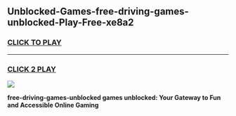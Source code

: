 
## Unblocked-Games-free-driving-games-unblocked-Play-Free-xe8a2
<h3>
<a href="https://premium76.site?title=free-driving-games-unblocked&ref=15A">CLICK TO PLAY</a></h3>
<hr>

<h3>
<a href="https://premium76.site?title=free-driving-games-unblocked&ref=15A">CLICK 2 PLAY</a>
  
</h3>

<a href="https://premium76.site?title=free-driving-games-unblocked&ref=15A"><img src="https://clearcache.store/games.png"></a>


**free-driving-games-unblocked games unblocked: Your Gateway to Fun and Accessible Online Gaming**
